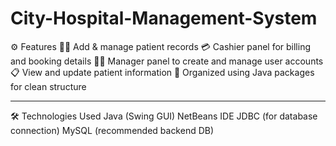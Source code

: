 # City-Hospital-Management-System

⚙️ Features
👨‍⚕️ Add & manage patient records
💳 Cashier panel for billing and booking details
🧑‍💼 Manager panel to create and manage user accounts
📋 View and update patient information
📁 Organized using Java packages for clean structure

----------------------------------------------------------------------

🛠️ Technologies Used
Java (Swing GUI)
NetBeans IDE
JDBC (for database connection)
MySQL (recommended backend DB)
